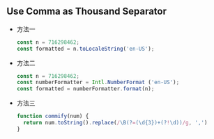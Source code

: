 ## Use Comma as Thousand Separator
- 方法一
  ```js
  const n = 716298462;
  const formatted = n.toLocaleString('en-US');
  ```

- 方法二
  ```js
  const n = 716298462;
  const numberFormatter = Intl.NumberFormat ('en-US');
  const formatted = numberFormatter.format(n);
  ```

- 方法三
  ```js
  function commify(num) {
    return num.toString().replace(/\B(?=(\d{3})+(?!\d))/g, ',')
  }
  ```
